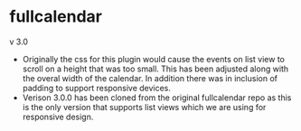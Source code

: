 # fullcalendar
v 3.0

- Originally the css for this plugin would cause the events on list view to scroll on a height that was too small. This has been adjusted along with the overal width of the calendar. In addition there was in inclusion of padding to support responsive devices.
- Verison 3.0.0 has been cloned from the original fullcalendar repo as this is the only version that supports list views which we are using for responsive design. 
